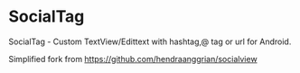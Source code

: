 # SocialTag

SocialTag - Custom TextView/Edittext with hashtag,@ tag or url for Android.

Simplified fork from https://github.com/hendraanggrian/socialview
